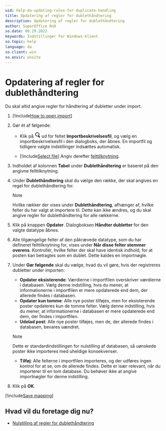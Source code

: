 ```yaml
---
uid: help-da-updating-rules-for-duplicate-handling
title: Opdatering af regler for dublethåndtering
description: Opdatering af regler for dublethåndtering
author: SuperOffice RnD
so.date: 06.29.2022
keywords: Indstillinger for Windows-klient
so.topic: help
language: da
so.client: win
so.envir: onsite
---
```


# Opdatering af regler for dublethåndtering

Du skal altid angive regler for håndtering af dubletter under import.

1. [!include[How to open import](includes/open-import.md)]

2. Gør ét af følgende:

    * Klik på ![ikonet][img1] ud for feltet **Importbeskrivelsesfil**, og vælg en importbeskrivelsesfil i den dialogboks, der åbnes. En importfil og tidligere valgte indstillinger indsættes automatisk.

    * [!include[Select file](includes/step-select-file.md)] Angiv derefter [felttilknytning][1].

3. Indholdet af kolonnen **Tabel** under **Dublethåndtering** er baseret på den angivne felttilknytning.

4. Under **Dublethåndtering** skal du vælge den række, der skal angives en regel for dublethåndtering for.

    > [!NOTE]
    > Hvilke rækker der vises under **Dublethåndtering**, afhænger af, hvilke felter du har valgt at importere til. Dette kan ikke ændres, og du skal angive regler for dublethåndtering for alle rækkerne.

5. Klik på knappen **Opdater**. Dialogboksen **Håndter dubletter** for den valgte datatype åbnes.

6. Alle tilgængelige felter af den påkrævede datatype, som du har defineret felttilknytning for, vises under **Når disse felter stemmer overens**. Kontrollér, hvilke felter der skal have identisk indhold, for at posten kan betragtes som en dublet. Dette kaldes en importnøgle.

7. Under **Gør følgende** skal du vælge, hvad du vil gøre, hvis der registreres dubletter under importen:

    * **Opdater eksisterende**: Værdierne i importfilen overskriver værdierne i databasen. Vælg denne indstilling, hvis du mener, at informationerne i importfilen er mere opdaterede end dem, der allerede findes i databasen.
    * **Opdater kun tomme**: Alle nye poster tilføjes, men for eksisterende poster opdateres kun de tomme felter. Vælg denne indstilling, hvis du mener, at informationerne i databasen er mere opdaterede end dem, der findes i importfilen.
    * **Udelad post**: Alle nye poster tilføjes, men de, der allerede findes i databasen, bevares uændret.

    > [!NOTE]
    > Dette er standardindstillingen for nulstilling af databasen, så uønskede poster ikke importeres med uheldige konsekvenser.

    * **Tilføj**: Alle felterne i importfilen importeres, og der udføres ingen kontrol for at se, om de allerede findes. Dette er især relevant, når du importerer til en tom database. Du behøver ikke at angive importnøgler for denne indstilling.

8. Klik på **OK**.

[!include[Save mapping](includes/tip-save-mapping.md)]

## Hvad vil du foretage dig nu?

* [Nulstilling af regler for dublethåndtering][3]

<!-- Referenced links -->
[1]: field-mapping.md
[3]: resetting-rules-for-duplicate-handling.md

<!-- Referenced images -->
[img1]: ../../../../../../common/icons/search-icon-black.png
